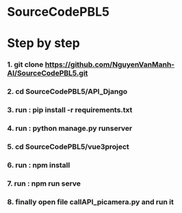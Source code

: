 # SourceCodePBL5
# Step by step 
### 1. git clone https://github.com/NguyenVanManh-AI/SourceCodePBL5.git
### 2. cd SourceCodePBL5/API_Django 
### 3. run : pip install -r requirements.txt
### 4. run : python manage.py runserver
### 5. cd SourceCodePBL5/vue3project
### 6. run : npm install 
### 7. run : npm run serve 
### 8. finally open file callAPI_picamera.py and run it 
